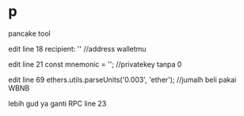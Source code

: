 # p
pancake tool


edit line 18 recipient: '' //address walletmu


edit line 21 const mnemonic = ''; //privatekey tanpa 0


edit line 69 ethers.utils.parseUnits('0.003', 'ether'); //jumalh beli pakai WBNB

lebih gud ya ganti RPC line 23
